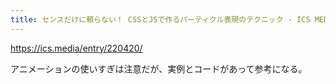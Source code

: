 ```yaml
---
title: センスだけに頼らない！ CSSとJSで作るパーティクル表現のテクニック - ICS MEDIA
---
```


https://ics.media/entry/220420/

アニメーションの使いすぎは注意だが、実例とコードがあって参考になる。

